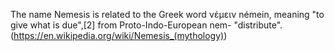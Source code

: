 The name Nemesis is related to the Greek word νέμειν némein, meaning "to give what is due",[2] from Proto-Indo-European nem- "distribute". (https://en.wikipedia.org/wiki/Nemesis_(mythology))
